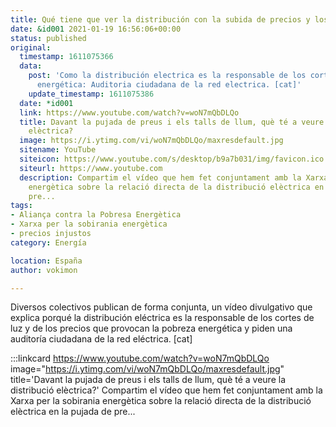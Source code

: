 ```yaml
---
title: Qué tiene que ver la distribución con la subida de precios y los cortes de luz
date: &id001 2021-01-19 16:56:06+00:00
status: published
original:
  timestamp: 1611075366
  data:
    post: 'Como la distribución electrica es la responsable de los cortes y la pobreza
      energética: Auditoria ciudadana de la red electrica. [cat]'
    update_timestamp: 1611075386
  date: *id001
  link: https://www.youtube.com/watch?v=woN7mQbDLQo
  title: Davant la pujada de preus i els talls de llum, què té a veure la distribució
    elèctrica?
  image: https://i.ytimg.com/vi/woN7mQbDLQo/maxresdefault.jpg
  sitename: YouTube
  siteicon: https://www.youtube.com/s/desktop/b9a7b031/img/favicon.ico
  siteurl: https://www.youtube.com
  description: Compartim el vídeo que hem fet conjuntament amb la Xarxa per la sobirania
    energètica sobre la relació directa de la distribució elèctrica en la pujada de
    pre...
tags:
- Aliança contra la Pobresa Energètica
- Xarxa per la sobirania energètica
- precios injustos
category: Energía

location: España
author: vokimon

---
```

Diversos colectivos publican de forma conjunta,
un vídeo divulgativo que explica porqué
la distribución eléctrica es la responsable de los cortes de luz
y de los precios que provocan la pobreza energética
y piden una auditoría ciudadana de la red eléctrica. [cat]

:::linkcard https://www.youtube.com/watch?v=woN7mQbDLQo image="https://i.ytimg.com/vi/woN7mQbDLQo/maxresdefault.jpg" title='Davant la pujada de preus i els talls de llum, què té a veure la distribució elèctrica?'
    Compartim el vídeo que hem fet conjuntament amb la Xarxa per la sobirania energètica sobre la relació directa de la distribució elèctrica en la pujada de pre...

